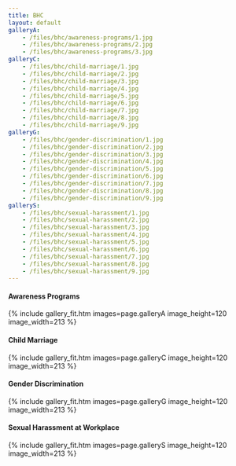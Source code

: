 ```yaml
---
title: BHC
layout: default
galleryA:
    - /files/bhc/awareness-programs/1.jpg
    - /files/bhc/awareness-programs/2.jpg
    - /files/bhc/awareness-programs/3.jpg
galleryC:
    - /files/bhc/child-marriage/1.jpg
    - /files/bhc/child-marriage/2.jpg
    - /files/bhc/child-marriage/3.jpg
    - /files/bhc/child-marriage/4.jpg
    - /files/bhc/child-marriage/5.jpg
    - /files/bhc/child-marriage/6.jpg
    - /files/bhc/child-marriage/7.jpg
    - /files/bhc/child-marriage/8.jpg
    - /files/bhc/child-marriage/9.jpg
galleryG:
    - /files/bhc/gender-discrimination/1.jpg
    - /files/bhc/gender-discrimination/2.jpg
    - /files/bhc/gender-discrimination/3.jpg
    - /files/bhc/gender-discrimination/4.jpg
    - /files/bhc/gender-discrimination/5.jpg
    - /files/bhc/gender-discrimination/6.jpg
    - /files/bhc/gender-discrimination/7.jpg
    - /files/bhc/gender-discrimination/8.jpg
    - /files/bhc/gender-discrimination/9.jpg
galleryS:
    - /files/bhc/sexual-harassment/1.jpg
    - /files/bhc/sexual-harassment/2.jpg
    - /files/bhc/sexual-harassment/3.jpg
    - /files/bhc/sexual-harassment/4.jpg
    - /files/bhc/sexual-harassment/5.jpg
    - /files/bhc/sexual-harassment/6.jpg
    - /files/bhc/sexual-harassment/7.jpg
    - /files/bhc/sexual-harassment/8.jpg
    - /files/bhc/sexual-harassment/9.jpg
---
```


#### Awareness Programs
{% include gallery_fit.htm images=page.galleryA image_height=120 image_width=213 %}

#### Child Marriage
{% include gallery_fit.htm images=page.galleryC image_height=120 image_width=213 %}

#### Gender Discrimination
{% include gallery_fit.htm images=page.galleryG image_height=120 image_width=213 %}

#### Sexual Harassment at Workplace
{% include gallery_fit.htm images=page.galleryS image_height=120 image_width=213 %}
